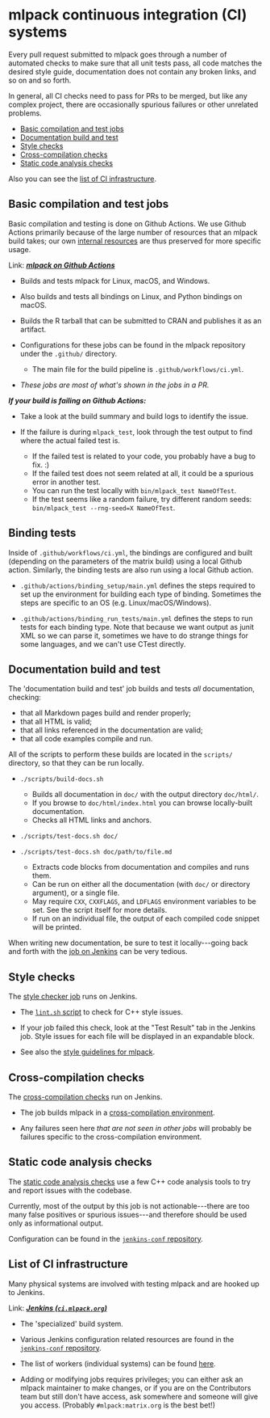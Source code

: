 # mlpack continuous integration (CI) systems

Every pull request submitted to mlpack goes through a number of automated checks
to make sure that all unit tests pass, all code matches the desired style guide,
documentation does not contain any broken links, and so on and so forth.

In general, all CI checks need to pass for PRs to be merged, but like any
complex project, there are occasionally spurious failures or other unrelated
problems.

 * [Basic compilation and test jobs](#basic-compilation-and-test-jobs)
 * [Documentation build and test](#documentation-build-and-test)
 * [Style checks](#style-checks)
 * [Cross-compilation checks](#cross-compilation-checks)
 * [Static code analysis checks](#static-code-analysis-checks)

Also you can see the [list of CI infrastructure](#list-of-ci-infrastructure).

## Basic compilation and test jobs

Basic compilation and testing is done on Github Actions.
We use Github Actions primarily because of the large number of resources that
an mlpack build takes; our own [internal resources](#list-of-ci-infrastructure)
are thus preserved for more specific usage.

Link: [***mlpack on Github Actions***](https://github.com/mlpack/mlpack/actions)

 * Builds and tests mlpack for Linux, macOS, and Windows.

 * Also builds and tests all bindings on Linux, and Python bindings on macOS.

 * Builds the R tarball that can be submitted to CRAN and publishes it as an
   artifact.

 * Configurations for these jobs can be found in the mlpack repository under the
   `.github/` directory.
   - The main file for the build pipeline is `.github/workflows/ci.yml`.

 * *These jobs are most of what's shown in the jobs in a PR.*

***If your build is failing on Github Actions:***

 * Take a look at the build summary and build logs to identify the issue.

 * If the failure is during `mlpack_test`, look through the test output to find
   where the actual failed test is.
   - If the failed test is related to your code, you probably have a bug to fix.
     :)
   - If the failed test does not seem related at all, it could be a spurious
     error in another test.
   - You can run the test locally with `bin/mlpack_test NameOfTest`.
   - If the test seems like a random failure, try different random seeds:
     `bin/mlpack_test --rng-seed=X NameOfTest`.

## Binding tests

Inside of `.github/workflows/ci.yml`, the bindings are configured and built
(depending on the parameters of the matrix build) using a local Github action.
Similarly, the binding tests are also run using a local Github action.

 * `.github/actions/binding_setup/main.yml` defines the steps required to set up
   the environment for building each type of binding.  Sometimes the steps are
   specific to an OS (e.g. Linux/macOS/Windows).

 * `.github/actions/binding_run_tests/main.yml` defines the steps to run tests
   for each binding type.  Note that because we want output as junit XML so we
   can parse it, sometimes we have to do strange things for some languages, and
   we can't use CTest directly.

## Documentation build and test

The 'documentation build and test' job builds and tests *all* documentation,
checking:

 * that all Markdown pages build and render properly;
 * that all HTML is valid;
 * that all links referenced in the documentation are valid;
 * that all code examples compile and run.

All of the scripts to perform these builds are located in the `scripts/`
directory, so that they can be run locally.

 * `./scripts/build-docs.sh`
   - Builds all documentation in `doc/` with the output directory `doc/html/`.
   - If you browse to `doc/html/index.html` you can browse locally-built
     documentation.
   - Checks all HTML links and anchors.

 * `./scripts/test-docs.sh doc/`
 * `./scripts/test-docs.sh doc/path/to/file.md`
   - Extracts code blocks from documentation and compiles and runs them.
   - Can be run on either all the documentation (with `doc/` or directory
     argument), or a single file.
   - May require `CXX`, `CXXFLAGS`, and `LDFLAGS` environment variables to be
     set.  See the script itself for more details.
   - If run on an individual file, the output of each compiled code snippet will
     be printed.

When writing new documentation, be sure to test it locally---going back and
forth with the
[job on Jenkins](http://ci.mlpack.org/job/pull-request%20documentation%20build%20and%20test/)
can be very tedious.

## Style checks

The [style checker job](http://ci.mlpack.org/job/pull-requests%20mlpack%20style%20checks/) runs on Jenkins.

 * The [`lint.sh` script](https://github.com/mlpack/jenkins-conf/blob/master/linter/lint.sh) to check for C++ style issues.

 * If your job failed this check, look at the "Test Result" tab in the Jenkins
   job.  Style issues for each file will be displayed in an expandable block.

 * See also the
   [style guidelines for mlpack](https://github.com/mlpack/mlpack/wiki/DesignGuidelines).

## Cross-compilation checks

The [cross-compilation checks](http://ci.mlpack.org/job/CrossCompile-mlpack-for-embedded-aarch64/)
run on Jenkins.

 * The job builds mlpack in a
   [cross-compilation environment](../embedded/supported_boards.md).

 * Any failures seen here *that are not seen in other jobs* will probably be
   failures specific to the cross-compilation environment.

## Static code analysis checks

The [static code analysis checks](http://ci.mlpack.org/job/pull-requests-mlpack-static-code-analysis/)
use a few C++ code analysis tools to try and report issues with the codebase.

Currently, most of the output by this job is not actionable---there are too many
false positives or spurious issues---and therefore should be used only as
informational output.

Configuration can be found in the
[`jenkins-conf` repository](https://github.com/mlpack/jenkins-conf).

## List of CI infrastructure

Many physical systems are involved with testing mlpack and are hooked up to
Jenkins.

Link: [***Jenkins (`ci.mlpack.org`)***](http://ci.mlpack.org)

 * The 'specialized' build system.

 * Various Jenkins configuration related resources are found in the
   [`jenkins-conf` repository](https://github.com/mlpack/jenkins-conf/).

 * The list of workers (individual systems) can be found
   [here](http://ci.mlpack.org/computer/).

 * Adding or modifying jobs requires privileges; you can either ask an mlpack
   maintainer to make changes, or if you are on the Contributors team but still
   don't have access, ask somewhere and someone will give you access.  (Probably
   `#mlpack:matrix.org` is the best bet!)

